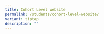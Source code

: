 ```yaml
---
title: Cohort Level website
permalink: /students/cohort-level-website/
variant: tiptap
description: ""
---
```

